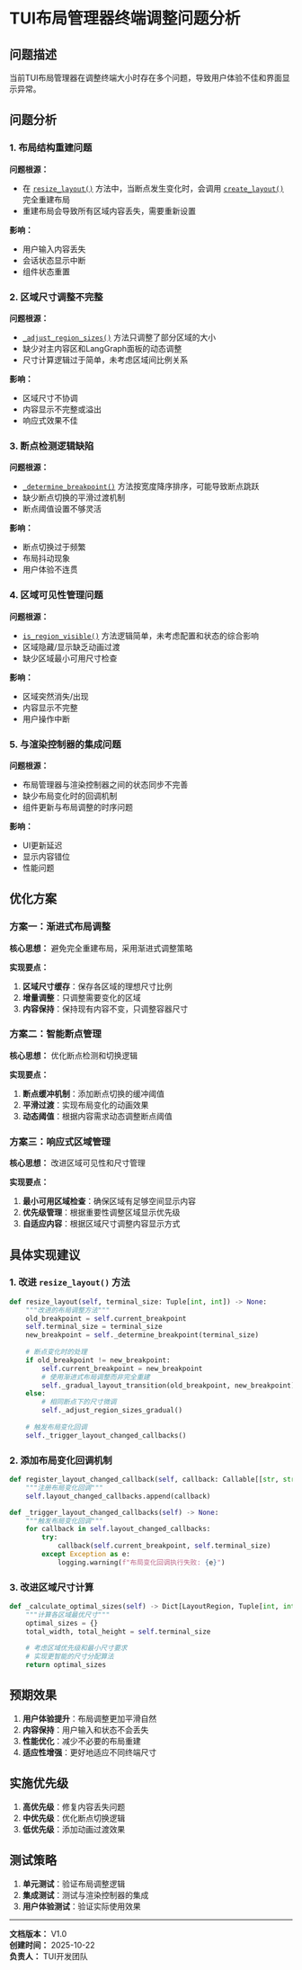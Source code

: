 # TUI布局管理器终端调整问题分析

## 问题描述

当前TUI布局管理器在调整终端大小时存在多个问题，导致用户体验不佳和界面显示异常。

## 问题分析

### 1. 布局结构重建问题

**问题根源：**
- 在 [`resize_layout()`](src/presentation/tui/layout.py:413) 方法中，当断点发生变化时，会调用 [`create_layout()`](src/presentation/tui/layout.py:421) 完全重建布局
- 重建布局会导致所有区域内容丢失，需要重新设置

**影响：**
- 用户输入内容丢失
- 会话状态显示中断
- 组件状态重置

### 2. 区域尺寸调整不完整

**问题根源：**
- [`_adjust_region_sizes()`](src/presentation/tui/layout.py:440) 方法只调整了部分区域的大小
- 缺少对主内容区和LangGraph面板的动态调整
- 尺寸计算逻辑过于简单，未考虑区域间比例关系

**影响：**
- 区域尺寸不协调
- 内容显示不完整或溢出
- 响应式效果不佳

### 3. 断点检测逻辑缺陷

**问题根源：**
- [`_determine_breakpoint()`](src/presentation/tui/layout.py:426) 方法按宽度降序排序，可能导致断点跳跃
- 缺少断点切换的平滑过渡机制
- 断点阈值设置不够灵活

**影响：**
- 断点切换过于频繁
- 布局抖动现象
- 用户体验不连贯

### 4. 区域可见性管理问题

**问题根源：**
- [`is_region_visible()`](src/presentation/tui/layout.py:498) 方法逻辑简单，未考虑配置和状态的综合影响
- 区域隐藏/显示缺乏动画过渡
- 缺少区域最小可用尺寸检查

**影响：**
- 区域突然消失/出现
- 内容显示不完整
- 用户操作中断

### 5. 与渲染控制器的集成问题

**问题根源：**
- 布局管理器与渲染控制器之间的状态同步不完善
- 缺少布局变化时的回调机制
- 组件更新与布局调整的时序问题

**影响：**
- UI更新延迟
- 显示内容错位
- 性能问题

## 优化方案

### 方案一：渐进式布局调整

**核心思想：** 避免完全重建布局，采用渐进式调整策略

**实现要点：**
1. **区域尺寸缓存**：保存各区域的理想尺寸比例
2. **增量调整**：只调整需要变化的区域
3. **内容保持**：保持现有内容不变，只调整容器尺寸

### 方案二：智能断点管理

**核心思想：** 优化断点检测和切换逻辑

**实现要点：**
1. **断点缓冲机制**：添加断点切换的缓冲阈值
2. **平滑过渡**：实现布局变化的动画效果
3. **动态阈值**：根据内容需求动态调整断点阈值

### 方案三：响应式区域管理

**核心思想：** 改进区域可见性和尺寸管理

**实现要点：**
1. **最小可用区域检查**：确保区域有足够空间显示内容
2. **优先级管理**：根据重要性调整区域显示优先级
3. **自适应内容**：根据区域尺寸调整内容显示方式

## 具体实现建议

### 1. 改进 `resize_layout()` 方法

```python
def resize_layout(self, terminal_size: Tuple[int, int]) -> None:
    """改进的布局调整方法"""
    old_breakpoint = self.current_breakpoint
    self.terminal_size = terminal_size
    new_breakpoint = self._determine_breakpoint(terminal_size)
    
    # 断点变化时的处理
    if old_breakpoint != new_breakpoint:
        self.current_breakpoint = new_breakpoint
        # 使用渐进式布局调整而非完全重建
        self._gradual_layout_transition(old_breakpoint, new_breakpoint)
    else:
        # 相同断点下的尺寸微调
        self._adjust_region_sizes_gradual()
    
    # 触发布局变化回调
    self._trigger_layout_changed_callbacks()
```

### 2. 添加布局变化回调机制

```python
def register_layout_changed_callback(self, callback: Callable[[str, str], None]) -> None:
    """注册布局变化回调"""
    self.layout_changed_callbacks.append(callback)

def _trigger_layout_changed_callbacks(self) -> None:
    """触发布局变化回调"""
    for callback in self.layout_changed_callbacks:
        try:
            callback(self.current_breakpoint, self.terminal_size)
        except Exception as e:
            logging.warning(f"布局变化回调执行失败: {e}")
```

### 3. 改进区域尺寸计算

```python
def _calculate_optimal_sizes(self) -> Dict[LayoutRegion, Tuple[int, int]]:
    """计算各区域最优尺寸"""
    optimal_sizes = {}
    total_width, total_height = self.terminal_size
    
    # 考虑区域优先级和最小尺寸要求
    # 实现更智能的尺寸分配算法
    return optimal_sizes
```

## 预期效果

1. **用户体验提升**：布局调整更加平滑自然
2. **内容保持**：用户输入和状态不会丢失
3. **性能优化**：减少不必要的布局重建
4. **适应性增强**：更好地适应不同终端尺寸

## 实施优先级

1. **高优先级**：修复内容丢失问题
2. **中优先级**：优化断点切换逻辑
3. **低优先级**：添加动画过渡效果

## 测试策略

1. **单元测试**：验证布局调整逻辑
2. **集成测试**：测试与渲染控制器的集成
3. **用户体验测试**：验证实际使用效果

---
**文档版本：** V1.0  
**创建时间：** 2025-10-22  
**负责人：** TUI开发团队